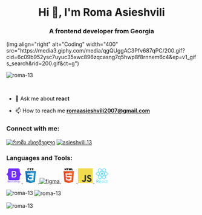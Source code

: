 <h1 align="center">Hi 👋, I'm Roma Asieshvili</h1>
<h3 align="center">A frontend developer from Georgia</h3>
(img align="right" alt="Coding" width="400" src="https://media3.giphy.com/media/qgQUggAC3Pfv687qPC/200.gif?cid=6c09b952ysc7uyuc35xwc896zqcasng7q5hwp8f8rnnem6c4&ep=v1_gifs_search&rid=200.gif&ct=g")

<p align="left"> <img src="https://komarev.com/ghpvc/?username=roma-13&label=Profile%20views&color=0e75b6&style=flat" alt="roma-13" /> </p>

<p align="left"> <a href="https://twitter.com/" target="blank"><img src="https://img.shields.io/twitter/follow/?logo=twitter&style=for-the-badge" alt="" /></a> </p>

- 💬 Ask me about **react**

- 📫 How to reach me **romaasieshvili2007@gmail.com**

<h3 align="left">Connect with me:</h3>
<p align="left">
<a href="https://fb.com/რომა ასიეშვილი" target="blank"><img align="center" src="https://raw.githubusercontent.com/rahuldkjain/github-profile-readme-generator/master/src/images/icons/Social/facebook.svg" alt="რომა ასიეშვილი" height="30" width="40" /></a>
<a href="https://instagram.com/asieshvili.13" target="blank"><img align="center" src="https://raw.githubusercontent.com/rahuldkjain/github-profile-readme-generator/master/src/images/icons/Social/instagram.svg" alt="asieshvili.13" height="30" width="40" /></a>
</p>

<h3 align="left">Languages and Tools:</h3>
<p align="left"> <a href="https://getbootstrap.com" target="_blank" rel="noreferrer"> <img src="https://raw.githubusercontent.com/devicons/devicon/master/icons/bootstrap/bootstrap-plain-wordmark.svg" alt="bootstrap" width="40" height="40"/> </a> <a href="https://www.w3schools.com/css/" target="_blank" rel="noreferrer"> <img src="https://raw.githubusercontent.com/devicons/devicon/master/icons/css3/css3-original-wordmark.svg" alt="css3" width="40" height="40"/> </a> <a href="https://www.figma.com/" target="_blank" rel="noreferrer"> <img src="https://www.vectorlogo.zone/logos/figma/figma-icon.svg" alt="figma" width="40" height="40"/> </a> <a href="https://www.w3.org/html/" target="_blank" rel="noreferrer"> <img src="https://raw.githubusercontent.com/devicons/devicon/master/icons/html5/html5-original-wordmark.svg" alt="html5" width="40" height="40"/> </a> <a href="https://developer.mozilla.org/en-US/docs/Web/JavaScript" target="_blank" rel="noreferrer"> <img src="https://raw.githubusercontent.com/devicons/devicon/master/icons/javascript/javascript-original.svg" alt="javascript" width="40" height="40"/> </a> <a href="https://reactjs.org/" target="_blank" rel="noreferrer"> <img src="https://raw.githubusercontent.com/devicons/devicon/master/icons/react/react-original-wordmark.svg" alt="react" width="40" height="40"/> </a> </p>

<p><img align="left" src="https://github-readme-stats.vercel.app/api/top-langs?username=roma-13&show_icons=true&locale=en&layout=compact" alt="roma-13" /></p>

<p>&nbsp;<img align="center" src="https://github-readme-stats.vercel.app/api?username=roma-13&show_icons=true&locale=en" alt="roma-13" /></p>

<p><img align="center" src="https://github-readme-streak-stats.herokuapp.com/?user=roma-13&" alt="roma-13" /></p>
